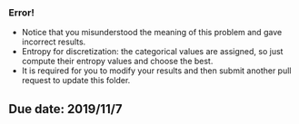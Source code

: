 ### Error! ###
- Notice that you misunderstood the meaning of this problem and gave incorrect results.
- Entropy for discretization: the categorical values are assigned, so just compute their entropy values and choose the best.
- It is required for you to modify your results and then submit another pull request to update this folder.
## Due date: 2019/11/7 ##
